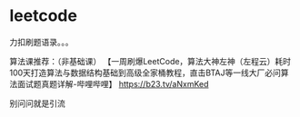 # leetcode

力扣刷题语录。。。

算法课推荐：（非基础课）
【一周刷爆LeetCode，算法大神左神（左程云）耗时100天打造算法与数据结构基础到高级全家桶教程，直击BTAJ等一线大厂必问算法面试题真题详解-哔哩哔哩】 https://b23.tv/aNxmKed

别问问就是引流
